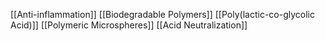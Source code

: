 [[Anti-inflammation]]
[[Biodegradable Polymers]]
[[Poly(lactic-co-glycolic Acid)]]
[[Polymeric Microspheres]]
[[Acid Neutralization]]
